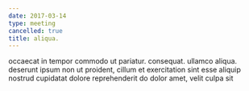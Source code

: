 ```yaml
---
date: 2017-03-14
type: meeting
cancelled: true
title: aliqua.
---
```

occaecat in tempor commodo ut pariatur. consequat. ullamco aliqua. deserunt ipsum non ut proident, cillum et exercitation sint esse aliquip nostrud cupidatat dolore reprehenderit do dolor amet, velit culpa sit